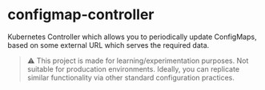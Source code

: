 # configmap-controller

Kubernetes Controller which allows you to periodically update ConfigMaps, based on some external URL which serves the required data.

> ⚠ This project is made for learning/experimentation purposes. Not suitable for producation environments. Ideally, you can replicate similar functionality via other standard configuration practices.

